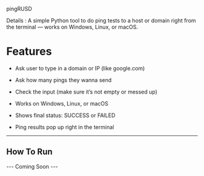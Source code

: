 pingRUSD

Details : 
A simple Python tool to do ping tests to a host or domain right from the terminal — works on Windows, Linux, or macOS.

# Features

- Ask user to type in a domain or IP (like google.com)

- Ask how many pings they wanna send

- Check the input (make sure it’s not empty or messed up)

- Works on Windows, Linux, or macOS

- Shows final status: SUCCESS or FAILED

- Ping results pop up right in the terminal

---

## How To Run

--- Coming Soon ---
